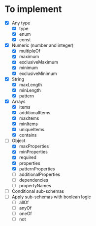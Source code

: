 To implement
===================

* [x] Any type
  * [x] type
  * [x] enum
  * [x] const
* [x] Numeric (number and integer)
  * [x] multipleOf
  * [x] maximum
  * [x] exclusiveMaximum
  * [x] minimum
  * [x] exclusiveMinimum
* [x] String
  * [x] maxLength
  * [x] minLength
  * [x] pattern
* [x] Arrays
  * [x] items
  * [x] additionalItems
  * [x] maxItems
  * [x] minItems
  * [x] uniqueItems
  * [x] contains
* [ ] Object
  * [x] maxProperties
  * [x] minProperties
  * [x] required
  * [x] properties
  * [x] patternProperties
  * [ ] additionalProperties
  * [ ] dependencies
  * [ ] propertyNames
* [ ] Conditional sub-schemas
* [ ] Apply sub-schemas with boolean logic
  * [ ] allOf
  * [ ] anyOf
  * [ ] oneOf
  * [ ] not
